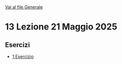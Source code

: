 [Vai al file Generale](../../readme.md)

# 13 Lezione 21 Maggio 2025

## Esercizi

- [1 Esercizio](Esercizi/1_Esercizio)